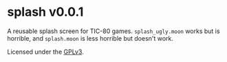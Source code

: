 # splash v0.0.1

A reusable splash screen for TIC-80 games.  `splash_ugly.moon` works
but is horrible, and `splash.moon` is less horrible but doesn't work.

Licensed under the [GPLv3](https://www.gnu.org/licenses/gpl-3.0.md).
